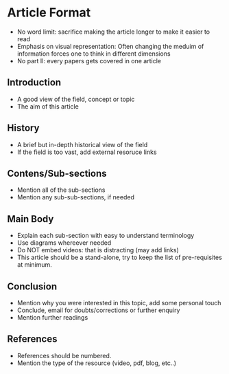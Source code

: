 # Article Format

- No word limit: sacrifice making the article longer to make it easier to read
- Emphasis on visual representation: Often changing the meduim of information forces one to think in different dimensions
- No part II: every papers gets covered in one article

## Introduction

- A good view of the field, concept or topic
- The aim of this article

## History

- A brief but in-depth historical view of the field
- If the field is too vast, add external resoruce links

## Contens/Sub-sections

- Mention all of the sub-sections
- Mention any sub-sub-sections, if needed

## Main Body

- Explain each sub-section with easy to understand terminology
- Use diagrams whereever needed
- Do NOT embed videos: that is distracting (may add links)
- This article should be a stand-alone, try to keep the list of pre-requisites at minimum.

## Conclusion

- Mention why you were interested in this topic, add some personal touch 
- Conclude, email for doubts/corrections or further enquiry
- Mention further readings

## References

- References should be numbered.
- Mention the type of the resource (video, pdf, blog, etc..)
